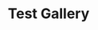 ---
layout: gallery
title: Test Gallery
cover: cambridge.jpg
imgs: [cambridge.jpg, qtip.jpg, vegas1.jpg]
tags: [Poetry]
---